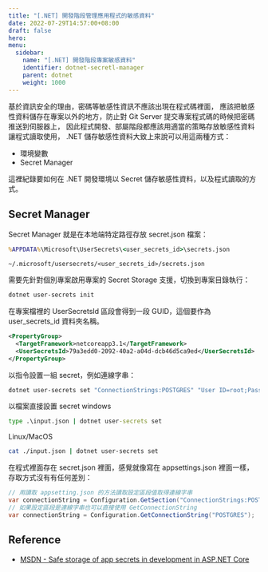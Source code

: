 ```yaml
---
title: "[.NET] 開發階段管理應用程式的敏感資料"
date: 2022-07-29T14:57:00+08:00
draft: false
hero: 
menu:
  sidebar:
    name: "[.NET] 開發階段專案敏感資料"
    identifier: dotnet-secretl-manager
    parent: dotnet
    weight: 1000
---
```

基於資訊安全的理由，密碼等敏感性資訊不應該出現在程式碼裡面，
應該把敏感性資料儲存在專案以外的地方，防止對 Git Server 提交專案程式碼的時候把密碼推送到伺服器上，
因此程式開發、部屬階段都應該用適當的策略存放敏感性資料讓程式讀取使用，
.NET 儲存敏感性資料大致上來說可以用這兩種方式：
 - 環境變數
 - Secret Manager

這裡紀錄要如何在 .NET 開發環境以 Secret 儲存敏感性資料，以及程式讀取的方式。
## Secret Manager
Secret Manager 就是在本地端特定路徑存放 secret.json 檔案：
```bat
%APPDATA%\Microsoft\UserSecrets\<user_secrets_id>\secrets.json
```
```Linux/MacOS
~/.microsoft/usersecrets/<user_secrets_id>/secrets.json
```
需要先針對個別專案啟用專案的 Secret Storage 支援，切換到專案目錄執行：
```bash
dotnet user-secrets init
```
在專案檔裡的 UserSecretsId 區段會得到一段 GUID，這個要作為 user_secrets_id 資料夾名稱。
```xml
<PropertyGroup>
  <TargetFramework>netcoreapp3.1</TargetFramework>
  <UserSecretsId>79a3edd0-2092-40a2-a04d-dcb46d5ca9ed</UserSecretsId>
</PropertyGroup>
```
以指令設置一組 secret，例如連線字串：
```bash
dotnet user-secrets set "ConnectionStrings:POSTGRES" "User ID=root;Password=myPassword;Host=localhost;Port=5432;Database=myDataBase;Pooling=true;Min Pool Size=0;Max Pool Size=100;Connection Lifetime=0;" --project "D:\workspace\MySolution\MyProject"
```
以檔案直接設置 secret
windows
```bat
type .\input.json | dotnet user-secrets set
```
Linux/MacOS
```bash
cat ./input.json | dotnet user-secrets set
```
在程式裡面存在 secret.json 裡面，感覺就像寫在 appsettings.json 裡面一樣，存取方式沒有有任何差別：
```c#
// 用讀取 appsetting.json 的方法讀取設定區段值取得連線字串
var connectionString = Configuration.GetSection("ConnectionStrings:POSTGRES").Get<string>();
// 如果設定區段是連線字串也可以直接使用 GetConnectionString
var connectionString = Configuration.GetConnectionString("POSTGRES");
```
## Reference 
- [MSDN - Safe storage of app secrets in development in ASP.NET Core](https://docs.microsoft.com/en-us/aspnet/core/security/app-secrets?view=aspnetcore-6.0&tabs=windows#read-the-secret-via-the-configuration-api)